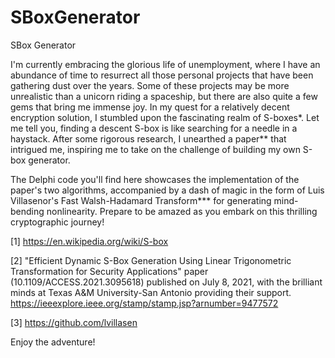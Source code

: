 # SBoxGenerator
SBox Generator

I'm currently embracing the glorious life of unemployment, where I have an abundance of time to resurrect all those personal projects that have been gathering dust over the years. 
Some of these projects may be more unrealistic than a unicorn riding a spaceship, but there are also quite a few gems that bring me immense joy. 
In my quest for a relatively decent encryption solution, I stumbled upon the fascinating realm of S-boxes*. Let me tell you, finding a descent S-box is like searching for a needle in a haystack. After some rigorous research, I unearthed a paper** that intrigued me, inspiring me to take on the challenge of building my own S-box generator. 

The Delphi code you'll find here showcases the implementation of the paper's two algorithms, accompanied by a dash of magic in the form of Luis Villasenor's Fast Walsh-Hadamard Transform*** for generating mind-bending nonlinearity. 
Prepare to be amazed as you embark on this thrilling cryptographic journey! 

[1] https://en.wikipedia.org/wiki/S-box 


[2] "Efficient Dynamic S-Box Generation Using Linear Trigonometric Transformation for Security Applications" paper (10.1109/ACCESS.2021.3095618) published on July 8, 2021, with the brilliant minds at Texas A&M University-San Antonio providing their support. 
https://ieeexplore.ieee.org/stamp/stamp.jsp?arnumber=9477572 


[3] https://github.com/lvillasen 






Enjoy the adventure!
